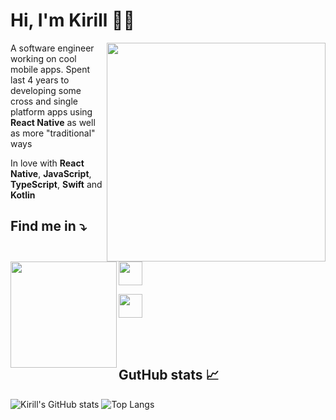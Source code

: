 # Hi, I'm Kirill 👋🏻

<img src="https://user-images.githubusercontent.com/17552441/113899492-88918b00-97d5-11eb-85a9-4f18f10fab66.gif" width="350px"
 height="350px" align="right">

<p align="left">
  A software engineer working on cool mobile apps. Spent last 4 years to developing some cross and single platform apps using <strong>React Native</strong> as well as more "traditional" ways
</p>

<p align="left">
  In love with <strong>React Native</strong>, <strong>JavaScript</strong>, <strong>TypeScript</strong>, <strong>Swift</strong> and <strong>Kotlin</strong>
</p>

## Find me in  :arrow_heading_down:<img src="https://user-images.githubusercontent.com/17552441/113896086-461a7f00-97d2-11eb-9d4d-9161c6ffe9ce.png" width="170px" height="170px" align="left">

<p><a href="https://t.me/KirillGudkovv"><img src="https://user-images.githubusercontent.com/17552441/113901607-b2e44800-97d7-11eb-8299-e704bb42bf10.png" width="38px" height="38px"></a></p>

<p><a href="https://www.linkedin.com/in/kirill-gudkov-6b4a66190/"><img src="https://user-images.githubusercontent.com/17552441/113890824-2df43100-97cd-11eb-943c-321d2aa00514.png" width="38px" height="38px"></a></p>

<br/><br/>
## GutHub stats  :chart_with_upwards_trend:

![Kirill's GitHub stats](https://github-readme-stats.vercel.app/api?username=KirillGudkov&show_icons=true&count_private=true&bg_color=00000000)
![Top Langs](https://github-readme-stats.vercel.app/api/top-langs/?username=KirillGudkov&hide=css,html&layout=compact&bg_color=00000000)
